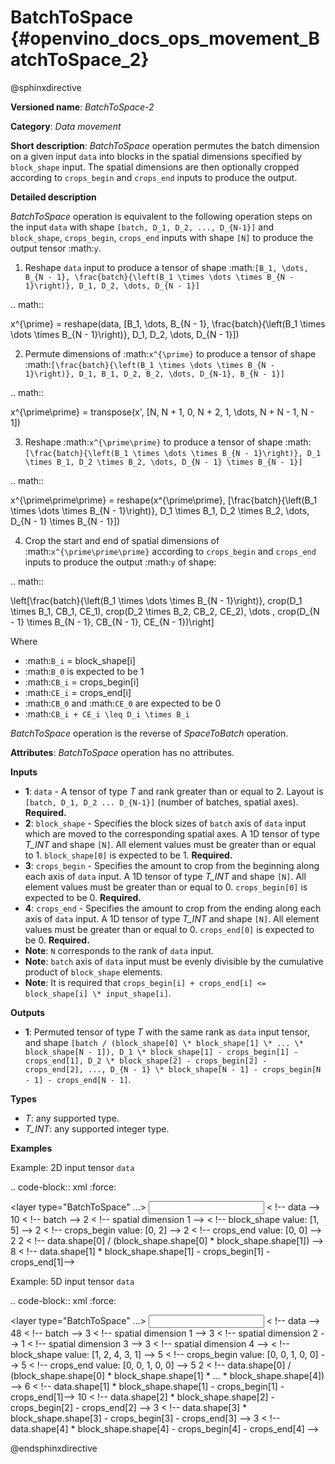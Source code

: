 # BatchToSpace {#openvino_docs_ops_movement_BatchToSpace_2}

@sphinxdirective

**Versioned name**: *BatchToSpace-2*

**Category**: *Data movement*

**Short description**: *BatchToSpace* operation permutes the batch dimension on a given input ``data`` into blocks in the spatial dimensions specified by ``block_shape`` input. The spatial dimensions are then optionally cropped according to ``crops_begin`` and ``crops_end`` inputs to produce the output.

**Detailed description**

*BatchToSpace* operation is equivalent to the following operation steps on the input ``data`` with shape ``[batch, D_1, D_2, ..., D_{N-1}]`` and ``block_shape``, ``crops_begin``, ``crops_end`` inputs with shape ``[N]`` to produce the output tensor :math:`y`.

1. Reshape ``data`` input to produce a tensor of shape :math:`[B_1, \dots, B_{N - 1}, \frac{batch}{\left(B_1 \times \dots \times B_{N - 1}\right)}, D_1, D_2, \dots, D_{N - 1}]`

.. math::
   
   x^{\prime} = reshape(data, [B_1, \dots, B_{N - 1}, \frac{batch}{\left(B_1 \times \dots \times B_{N - 1}\right)}, D_1, D_2, \dots, D_{N - 1}])

2. Permute dimensions of :math:`x^{\prime}` to produce a tensor of shape :math:`[\frac{batch}{\left(B_1 \times \dots \times B_{N - 1}\right)}, D_1, B_1, D_2, B_2, \dots, D_{N-1}, B_{N - 1}]`

.. math::
   
   x^{\prime\prime} = transpose(x', [N, N + 1, 0, N + 2, 1, \dots, N + N - 1, N - 1])

3. Reshape :math:`x^{\prime\prime}` to produce a tensor of shape :math:`[\frac{batch}{\left(B_1 \times \dots \times B_{N - 1}\right)}, D_1 \times B_1, D_2 \times B_2, \dots, D_{N - 1} \times B_{N - 1}]`

.. math::
   
   x^{\prime\prime\prime} = reshape(x^{\prime\prime}, [\frac{batch}{\left(B_1 \times \dots \times B_{N - 1}\right)}, D_1 \times B_1, D_2 \times B_2, \dots, D_{N - 1} \times B_{N - 1}])

4. Crop the start and end of spatial dimensions of :math:`x^{\prime\prime\prime}` according to ``crops_begin`` and ``crops_end`` inputs to produce the output :math:`y` of shape:

.. math::
   
   \left[\frac{batch}{\left(B_1 \times \dots \times B_{N - 1}\right)}, crop(D_1 \times B_1, CB_1, CE_1), crop(D_2 \times B_2, CB_2, CE_2), \dots , crop(D_{N - 1} \times B_{N - 1}, CB_{N - 1}, CE_{N - 1})\right]

Where

- :math:`B_i` = block_shape[i]
- :math:`B_0` is expected to be 1
- :math:`CB_i` = crops_begin[i]
- :math:`CE_i` = crops_end[i]
- :math:`CB_0` and :math:`CE_0` are expected to be 0
- :math:`CB_i + CE_i \leq D_i \times B_i`

*BatchToSpace* operation is the reverse of *SpaceToBatch* operation.

**Attributes**: *BatchToSpace* operation has no attributes.

**Inputs**

*   **1**: ``data`` - A tensor of type *T* and rank greater than or equal to 2. Layout is ``[batch, D_1, D_2 ... D_{N-1}]`` (number of batches, spatial axes). **Required.**
*   **2**: ``block_shape`` - Specifies the block sizes of ``batch`` axis of ``data`` input which are moved to the corresponding spatial axes. A 1D tensor of type *T_INT* and shape ``[N]``. All element values must be greater than or equal to 1. ``block_shape[0]`` is expected to be 1. **Required.**
*   **3**: ``crops_begin`` - Specifies the amount to crop from the beginning along each axis of ``data`` input. A 1D tensor of type *T_INT* and shape ``[N]``. All element values must be greater than or equal to 0. ``crops_begin[0]`` is expected to be 0. **Required.**
*   **4**: ``crops_end`` - Specifies the amount to crop from the ending along each axis of ``data`` input. A 1D tensor of type *T_INT* and shape ``[N]``. All element values must be greater than or equal to 0. ``crops_end[0]`` is expected to be 0. **Required.**
*   **Note**: ``N`` corresponds to the rank of ``data`` input.
*   **Note**: ``batch`` axis of ``data`` input must be evenly divisible by the cumulative product of ``block_shape`` elements.
*   **Note**: It is required that ``crops_begin[i] + crops_end[i] <= block_shape[i] \* input_shape[i]``.

**Outputs**

*   **1**: Permuted tensor of type *T* with the same rank as ``data`` input tensor, and shape ``[batch / (block_shape[0] \* block_shape[1] \* ... \* block_shape[N - 1]), D_1 \* block_shape[1] - crops_begin[1] - crops_end[1], D_2 \* block_shape[2] - crops_begin[2] - crops_end[2], ..., D_{N - 1} \* block_shape[N - 1] - crops_begin[N - 1] - crops_end[N - 1]``.

**Types**

* *T*: any supported type.
* *T_INT*: any supported integer type.

**Examples**

Example: 2D input tensor ``data``

.. code-block:: xml
   :force:
   
   <layer type="BatchToSpace" ...>
       <input>
           <port id="0">       < !-- data -->
               <dim>10</dim>   < !-- batch -->
               <dim>2</dim>    < !-- spatial dimension 1 -->
           </port>
           <port id="1">       < !-- block_shape value: [1, 5] -->
               <dim>2</dim>
           </port>
           <port id="2">       < !-- crops_begin value: [0, 2] -->
               <dim>2</dim>
           </port>
           <port id="3">       < !-- crops_end value: [0, 0] -->
               <dim>2</dim>
           </port>
       </input>
       <output>
           <port id="3">
               <dim>2</dim>    < !-- data.shape[0] / (block_shape.shape[0] * block_shape.shape[1]) -->
               <dim>8</dim>    < !-- data.shape[1] * block_shape.shape[1] - crops_begin[1] - crops_end[1]-->
           </port>
       </output>
   </layer>

Example: 5D input tensor ``data``

.. code-block:: xml
   :force:
   
   <layer type="BatchToSpace" ...>
       <input>
           <port id="0">       < !-- data -->
               <dim>48</dim>   < !-- batch -->
               <dim>3</dim>    < !-- spatial dimension 1 -->
               <dim>3</dim>    < !-- spatial dimension 2 -->
               <dim>1</dim>    < !-- spatial dimension 3 -->
               <dim>3</dim>    < !-- spatial dimension 4 -->
           </port>
           <port id="1">       < !-- block_shape value: [1, 2, 4, 3, 1] -->
               <dim>5</dim>
           </port>
           <port id="2">       < !-- crops_begin value: [0, 0, 1, 0, 0] -->
               <dim>5</dim>
           </port>
           <port id="3">       < !-- crops_end value: [0, 0, 1, 0, 0] -->
               <dim>5</dim>
           </port>
       </input>
       <output>
           <port id="3">
               <dim>2</dim>    < !-- data.shape[0] / (block_shape.shape[0] * block_shape.shape[1] * ... * block_shape.shape[4]) -->
               <dim>6</dim>    < !-- data.shape[1] * block_shape.shape[1] - crops_begin[1] - crops_end[1]-->
               <dim>10</dim>   < !-- data.shape[2] * block_shape.shape[2] - crops_begin[2] - crops_end[2] -->
               <dim>3</dim>    < !-- data.shape[3] * block_shape.shape[3] - crops_begin[3] - crops_end[3] -->
               <dim>3</dim>    < !-- data.shape[4] * block_shape.shape[4] - crops_begin[4] - crops_end[4] -->
           </port>
       </output>
   </layer>

@endsphinxdirective

